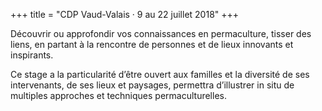 +++
title = "CDP Vaud-Valais · 9 au 22 juillet 2018"
+++

Découvrir ou approfondir vos connaissances en permaculture, tisser des liens, en
partant à la rencontre de personnes et de lieux innovants et inspirants.

Ce stage a la particularité d’être ouvert aux familles et la diversité de ses
intervenants, de ses lieux et paysages, permettra d’illustrer in situ de
multiples approches et techniques permaculturelles.  
